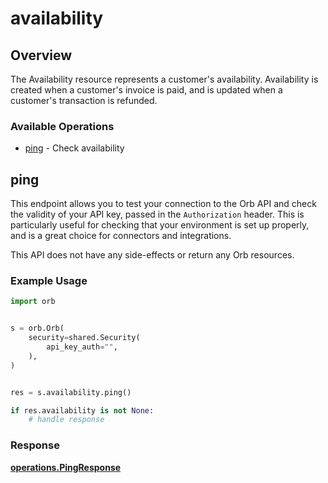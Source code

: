 # availability

## Overview

The Availability resource represents a customer's availability. Availability is created when a customer's invoice is paid, and is updated when a customer's transaction is refunded.

### Available Operations

* [ping](#ping) - Check availability

## ping

This endpoint allows you to test your connection to the Orb API and check the validity of your API key, passed in the `Authorization` header. This is particularly useful for checking that your environment is set up properly, and is a great choice for connectors and integrations.

This API does not have any side-effects or return any Orb resources.

### Example Usage

```python
import orb


s = orb.Orb(
    security=shared.Security(
        api_key_auth="",
    ),
)


res = s.availability.ping()

if res.availability is not None:
    # handle response
```


### Response

**[operations.PingResponse](../../models/operations/pingresponse.md)**

